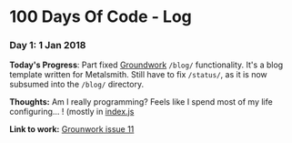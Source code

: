 # 100 Days Of Code - Log

### Day 1: 1 Jan 2018

**Today's Progress**: Part fixed [Groundwork](https://github.com/growdigital/groundwork/) `/blog/` functionality. It's a blog template written for Metalsmith. Still have to fix `/status/`, as it is now subsumed into the `/blog/` directory.

**Thoughts:** Am I really programming? Feels like I spend most of my life configuring… ! (mostly in [index.js](https://github.com/growdigital/groundwork/blob/master/index.js)

**Link to work:** [Grounwork issue 11](https://github.com/growdigital/groundwork/issues/11)
